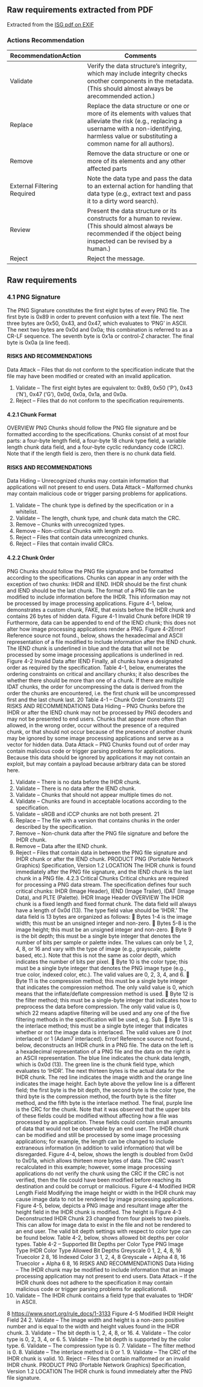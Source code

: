 ## Raw requirements extracted from PDF

Extracted from the [ISG pdf on EXIF](original-docs/CTR-U-OO-108403-18.pdf)

### Actions Recommendation


| RecommendationAction |  Comments |
|----------------------|-----------|
| Validate | Verify the data structure’s integrity, which may include integrity checks onother components in the metadata. (This should almost always be arecommended action.)
| Replace | Replace the data structure or one or more of its elements with values that alleviate the risk (e.g., replacing a username with a non-identifying, harmless value or substituting a common name for all authors). |
| Remove | Remove the data structure or one or more of its elements and any other affected parts |
| External Filtering Required | Note the data type and pass the data to an external action for handling that data type (e.g., extract text and pass it to a dirty word search). |
| Review | Present the data structure or its constructs for a human to review. (This should almost always be recommended if the object being inspected can be revised by a human.) |
| Reject | Reject the message. |


## Raw requirements

### 4.1 PNG Signature

The PNG Signature constitutes the first eight bytes of every PNG file. The first byte is
0x89 in order to prevent confusion with a text file. The next three bytes are 0x50, 0x43,
and 0x47, which evaluates to ‘PNG’ in ASCII. The next two bytes are 0x0d and 0x0a; this
combination is referred to as a CR-LF sequence. The seventh byte is 0x1a or control-Z
character. The final byte is 0x0a (a line feed).

#### RISKS AND RECOMMENDATIONS

Data Attack – Files that do not conform to the specification indicate that the file may
have been modified or created with an invalid application.

1. Validate – The first eight bytes are equivalent to: 0x89, 0x50 (‘P’), 0x43 (‘N’), 0x47
(‘G’), 0x0d, 0x0a, 0x1a, and 0x0a.
2. Reject – Files that do not conform to the specification requirements.



#### 4.2.1 Chunk Format
OVERVIEW
PNG Chunks should follow the PNG file signature and be formatted according to the
specifications. Chunks consist of at most four parts: a four-byte length field, a four-byte
18 chunk type field, a variable length chunk data field, and a four-byte cyclic redundancy
code (CRC). Note that if the length field is zero, then there is no chunk data field.

#### RISKS AND RECOMMENDATIONS

Data Hiding – Unrecognized chunks may contain information that applications will not
present to end users.
Data Attack – Malformed chunks may contain malicious code or trigger parsing
problems for applications.
1. Validate – The chunk type is defined by the specification or in a whitelist.
2. Validate – The length, chunk type, and chunk data match the CRC.
3. Remove – Chunks with unrecognized types.
4. Remove – Non-critical Chunks with length zero.
5. Reject – Files that contain data unrecognized chunks.
6. Reject – Files that contain invalid CRCs.




#### 4.2.2 Chunk Order

PNG Chunks should follow the PNG file signature and be formatted according to the
specifications. Chunks can appear in any order with the exception of two chunks: IHDR
and IEND. IHDR should be the first chunk and IEND should be the last chunk.
The format of a PNG file can be modified to include information before the IHDR. This
information may not be processed by image processing applications. Figure 4-1, below,
demonstrates a custom chunk, FAKE, that exists before the IHDR chunk and contains
26 bytes of hidden data.
Figure 4-1 Invalid Chunk before IHDR
19
Furthermore, data can be appended to end of the IEND chunk; this does not alter how
image processing applications render a PNG. Figure 4-2Error! Reference source not
found., below, shows the hexadecimal and ASCII representation of a file modified to
include information after the IEND chunk. The IEND chunk is underlined in blue and
the data that will not be processed by some image processing applications is underlined
in red.
Figure 4-2 Invalid Data after IEND
Finally, all chunks have a designated order as required by the specification. Table 4-1,
below, enumerates the ordering constraints on critical and ancillary chunks; it also
describes the whether there should be more than one of a chunk. If there are multiple
IDAT chunks, the order for uncompressing the data is derived from the order the
chunks are encountered, i.e. the first chunk will be uncompressed first and the last
chunk last.
20
Table 4-1 – Chunk Order Constraints [2]
RISKS AND RECOMMENDATIONS
Data Hiding – PNG Chunks before the IHDR or after the IEND chunk may not be
processed by PNG decoders and may not be presented to end users. Chunks that
appear more often than allowed, in the wrong order, occur without the presence of a
required chunk, or that should not occur because of the presence of another chunk may
be ignored by some image processing applications and serve as a vector for hidden
data.
Data Attack – PNG Chunks found out of order may contain malicious code or trigger
parsing problems for applications. Because this data should be ignored by applications
it may not contain an exploit, but may contain a payload because arbitrary data can be
stored here.
1. Validate – There is no data before the IHDR chunk.
2. Validate – There is no data after the IEND chunk.
3. Validate – Chunks that should not appear multiple times do not.
4. Validate – Chunks are found in acceptable locations according to the
specification.
5. Validate – sRGB and iCCP chunks are not both present.
21
6. Replace – The file with a version that contains chunks in the order described by
the specification.
7. Remove – Non-chunk data after the PNG file signature and before the IHDR
chunk.
8. Remove – Data after the IEND chunk.
9. Reject – Files that contain data in between the PNG file signature and IHDR
chunk or after the IEND chunk.
PRODUCT
PNG (Portable Network Graphics) Specification, Version 1.2
LOCATION
The IHDR chunk is found immediately after the PNG file signature, and the IEND
chunk is the last chunk in a PNG file.
4.2.3 Critical Chunks
Critical chunks are required for processing a PNG data stream. The specification defines
four such critical chunks: IHDR (Image Header), IEND (Image Trailer), IDAT (Image
Data), and PLTE (Palette).
IHDR Image Header
OVERVIEW
The IHDR chunk is a fixed length and fixed format chunk. The data field will always
have a length of 0x0d (13). The type field value should be ‘IHDR.’ The data field is 13
bytes are organized as follows:
 Bytes 1-4 is the image width; this must be an unsigned integer and non-zero.
 Bytes 5-8 is the image height; this must be an unsigned integer and non-zero.
 Byte 9 is the bit depth; this must be a single byte integer that denotes the number
of bits per sample or palette index. The values can only be 1, 2, 4, 8, or 16 and
vary with the type of image (e.g., grayscale, palette based, etc.). Note that this is
not the same as color depth, which indicates the number of bits per pixel.
 Byte 10 is the color type; this must be a single byte integer that denotes the PNG
image type (e.g., true color, indexed color, etc.). The valid values are 0, 2, 3, 4,
and 6.
 Byte 11 is the compression method; this must be a single byte integer that
indicates the compression method. The only valid value is 0, which means that
the inflate/deflate compression method is used.
 Byte 12 is the filter method; this must be a single-byte integer that indicates how
to preprocess the data before compression. The only valid value is 0, which
22
means adaptive filtering will be used and any one of the five filtering methods in
the specification will be used, e.g. Sub.
 Byte 13 is the interlace method; this must be a single byte integer that indicates
whether or not the image data is interlaced. The valid values are 0 (not
interlaced) or 1 (Adam7 interlaced).
Error! Reference source not found., below, deconstructs an IHDR chunk in a PNG file.
The data on the left is a hexadecimal representation of a PNG file and the data on the
right is an ASCII representation. The blue line indicates the chunk data length, which is
0x0d (13). The green line is the chunk field type, which evaluates to ‘IHDR’. The next
thirteen bytes is the actual data for the IHDR chunk. The red line indicates the image
width and the orange line indicates the image height. Each byte above the yellow line is
a different field; the first byte is the bit depth, the second byte is the color type, the third
byte is the compression method, the fourth byte is the filter method, and the fifth byte is
the interlace method. The final, purple line is the CRC for the chunk. Note that it was
observed that the upper bits of these fields could be modified without affecting how a
file was processed by an application. These fields could contain small amounts of data
that would not be observable by an end user.
The IHDR chunk can be modified and still be processed by some image processing
applications; for example, the length can be changed to include extraneous information
(in addition to valid information) that will be disregarded. Figure 4-4, below, shows the
length is doubled from 0x0d to 0x01a, which allows thirteen more bytes of data. The
CRC wasn’t recalculated in this example; however, some image processing applications
do not verify the chunk using the CRC If the CRC is not verified, then the file could
have been modified before reaching its destination and could be corrupt or malicious.
Figure 4-4 Modified IHDR Length Field
Modifying the image height or width in the IHDR chunk may cause image data to not
be rendered by image processing applications. Figure 4-5, below, depicts a PNG image
and resultant image after the height field in the IHDR chunk is modified. The height is
Figure 4-3 Deconstructed IHDR Chunk
23
changed from four pixels to two pixels. This can allow for image data to exist in the file
and not be rendered to an end user.
The valid bit depth settings with respect to color type can be found below. Table 4-2,
below, shows allowed bit depths per color types.
Table 4-2 – Supported Bit Depths per Color Type
PNG Image Type IHDR Color Type Allowed Bit Depths
Greyscale 0 1, 2, 4, 8, 16
Truecolor 2 8, 16
Indexed Color 3 1, 2, 4, 8
Greyscale + Alpha 4 8, 16
Truecolor + Alpha 6 8, 16
RISKS AND RECOMMENDATIONS
Data Hiding – The IHDR chunk may be modified to include information that an image
processing application may not present to end users.
Data Attack – If the IHDR chunk does not adhere to the specification it may contain
malicious code or trigger parsing problems for applications8.
1. Validate – The IHDR chunk contains a field type that evaluates to ‘IHDR’ in
ASCII.

8
 https://www.snort.org/rule_docs/1-3133
Figure 4-5 Modified IHDR Height Field
24
2. Validate – The image width and height is a non-zero positive number and is
equal to the width and height values found in the IHDR chunk.
3. Validate – The bit depth is 1, 2, 4, 8, or 16.
4. Validate – The color type is 0, 2, 3, 4, or 6.
5. Validate – The bit depth is supported by the color type.
6. Validate – The compression type is 0.
7. Validate – The filter method is 0.
8. Validate – The interlace method is 0 or 1.
9. Validate – The CRC of the IHDR chunk is valid.
10. Reject – Files that contain malformed or an invalid IHDR chunk.
PRODUCT
PNG (Portable Network Graphics) Specification, Version 1.2
LOCATION
The IHDR chunk is found immediately after the PNG file signature.